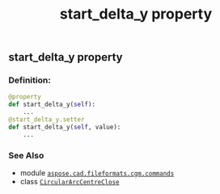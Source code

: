 ﻿---
title: start_delta_y property
second_title: Aspose.CAD for Python via .NET API References
description: 
type: docs
weight: 130
url: /python-net/aspose.cad.fileformats.cgm.commands/circulararccentreclose/start_delta_y/
is_root: false
---

## start_delta_y property

### Definition:
```python
@property
def start_delta_y(self):
    ...
@start_delta_y.setter
def start_delta_y(self, value):
    ...
```

### See Also
* module [`aspose.cad.fileformats.cgm.commands`](../../)
* class [`CircularArcCentreClose`](/cad/python-net/aspose.cad.fileformats.cgm.commands/circulararccentreclose)
